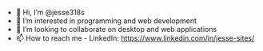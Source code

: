 - 👋 Hi, I’m @jesse318s
- 👀 I’m interested in programming and web development
- 💞️ I’m looking to collaborate on desktop and web applications
- 📫 How to reach me - LinkedIn: https://www.linkedin.com/in/jesse-sites/
